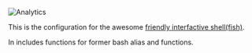 ![Analytics](https://ga-beacon.appspot.com/UA-27986795-3/fish-config/readme?pixel)

This is the configuration for the awesome [friendly interfactive shell(fish)]( https://github.com/fish-shell/fish-shell).

In includes functions for former bash alias and functions.
